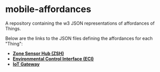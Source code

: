 # mobile-affordances
A repository containing the w3 JSON representations of affordances of Things. 

Below are the links to the JSON files defining the affordances for each "Thing":

*   **[Zone Sensor Hub (ZSH)](ZSH.json)**
*   **[Environmental Control Interface (ECI)](ECI.json)**
*   **[IoT Gateway](Gateway.json)**

